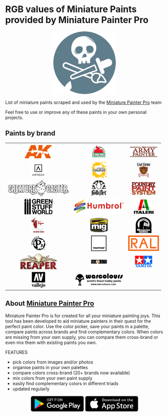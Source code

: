# RGB values of Miniature Paints provided by Miniature Painter Pro

<p align="center"><a href="https://miniaturepainterpro.app/"> <img src="logos/logo_rnd.png" height="200" /></a>
</p>

List of miniature paints scraped and used by the [Miniature Painter Pro](https://miniaturepainterpro.app/) team

Feel free to use or improve any of these paints in your own personal projects.

## Paints by brand

<!-- START -->
|  |  |  |
| :---: | :---: | :---: |
|  <a href="paints/AK.md"> <img src="logos/AK.png" height="50" /></a>|  <a href="paints/AppleBarrel.md"> <img src="logos/AppleBarrel.png" height="50" /></a>|  <a href="paints/Army_Painter.md"> <img src="logos/Army_Painter.png" height="50" /></a>|
|  <a href="paints/Arteza.md"> <img src="logos/Arteza.png" height="50" /></a>|  <a href="paints/Citadel_Colour.md"> <img src="logos/Citadel_Colour.png" height="50" /></a>|  <a href="paints/CoatDArmes.md"> <img src="logos/CoatDArmes.png" height="50" /></a>|
|  <a href="paints/Creature.md"> <img src="logos/Creature.png" height="50" /></a>|  <a href="paints/FolkArt.md"> <img src="logos/FolkArt.png" height="50" /></a>|  <a href="paints/Foundry.md"> <img src="logos/Foundry.png" height="50" /></a>|
|  <a href="paints/GreenStuffWorld.md"> <img src="logos/GreenStuffWorld.png" height="50" /></a>|  <a href="paints/Humbrol.md"> <img src="logos/Humbrol.png" height="50" /></a>|  <a href="paints/Italeri.md"> <img src="logos/Italeri.png" height="50" /></a>|
|  <a href="paints/KimeraKolors.md"> <img src="logos/KimeraKolors.png" height="50" /></a>|  <a href="paints/Mig.md"> <img src="logos/Mig.png" height="50" /></a>|  <a href="paints/Monument.md"> <img src="logos/Monument.png" height="50" /></a>|
|  <a href="paints/P3.md"> <img src="logos/P3.png" height="50" /></a>|  <a href="paints/Pantone.md"> <img src="logos/Pantone.png" height="50" /></a>|  <a href="paints/RAL.md"> <img src="logos/RAL.png" height="50" /></a>|
|  <a href="paints/Reaper.md"> <img src="logos/Reaper.png" height="50" /></a>|  <a href="paints/Scale75.md"> <img src="logos/Scale75.png" height="50" /></a>|  <a href="paints/Tamiya.md"> <img src="logos/Tamiya.png" height="50" /></a>|
|  <a href="paints/Vallejo.md"> <img src="logos/Vallejo.png" height="50" /></a>|  <a href="paints/Warcolours.md"> <img src="logos/Warcolours.png" height="50" /></a>|
<!-- END -->

## About [Miniature Painter Pro](https://miniaturepainterpro.app/)
Miniature Painter Pro is for created for all your miniature painting joys. This tool has been developed to aid miniature painters in their quest for the perfect paint color. Use the color picker, save your paints in a palette, compare paints across brands and find complementary colors. When colors are missing from your own supply, you can compare them cross-brand or even mix them with existing paints you own.

FEATURES
- pick colors from images and/or photos
- organise paints in your own palettes
- compare colors cross-brand (20+ brands now available)
- mix colors from your own paint supply
- easily find complementary colors in different triads
- updated regularly

<p align="center">
<a href="https://play.google.com/store/apps/details?id=com.rfsp.paintmaster"> <img src="logos/Android.png" height="50" /></a>
<a href="https://apps.apple.com/us/app/miniature-painter-pro/id1495938928"> <img src="logos/iOS.png" height="50" /></a>
</p>


